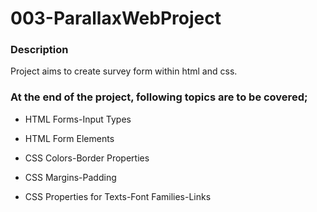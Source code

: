 # 003-ParallaxWebProject

### Description
Project aims to create survey form within html and css.

### At the end of the project, following topics are to be covered;

- HTML Forms-Input Types 

- HTML Form Elements

- CSS Colors-Border Properties

- CSS Margins-Padding

- CSS Properties for Texts-Font Families-Links
